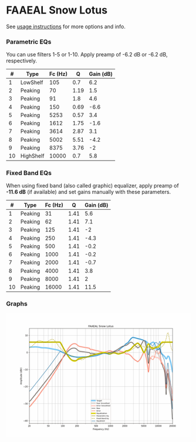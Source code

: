 # FAAEAL Snow Lotus
See [usage instructions](https://github.com/jaakkopasanen/AutoEq#usage) for more options and info.

### Parametric EQs
You can use filters 1-5 or 1-10. Apply preamp of -6.2 dB or -6.2 dB, respectively.

|   # | Type      |   Fc (Hz) |    Q |   Gain (dB) |
|-----|-----------|-----------|------|-------------|
|   1 | LowShelf  |       105 | 0.7  |         6.2 |
|   2 | Peaking   |        70 | 1.19 |         1.5 |
|   3 | Peaking   |        91 | 1.8  |         4.6 |
|   4 | Peaking   |       150 | 0.69 |        -6.6 |
|   5 | Peaking   |      5253 | 0.57 |         3.4 |
|   6 | Peaking   |      1612 | 1.75 |        -1.6 |
|   7 | Peaking   |      3614 | 2.87 |         3.1 |
|   8 | Peaking   |      5002 | 5.51 |        -4.2 |
|   9 | Peaking   |      8375 | 3.76 |        -2   |
|  10 | HighShelf |     10000 | 0.7  |         5.8 |

### Fixed Band EQs
When using fixed band (also called graphic) equalizer, apply preamp of **-11.6 dB** (if available) and set gains manually with these parameters.

|   # | Type    |   Fc (Hz) |    Q |   Gain (dB) |
|-----|---------|-----------|------|-------------|
|   1 | Peaking |        31 | 1.41 |         5.6 |
|   2 | Peaking |        62 | 1.41 |         7.1 |
|   3 | Peaking |       125 | 1.41 |        -2   |
|   4 | Peaking |       250 | 1.41 |        -4.3 |
|   5 | Peaking |       500 | 1.41 |        -0.2 |
|   6 | Peaking |      1000 | 1.41 |        -0.2 |
|   7 | Peaking |      2000 | 1.41 |        -0.7 |
|   8 | Peaking |      4000 | 1.41 |         3.8 |
|   9 | Peaking |      8000 | 1.41 |         2   |
|  10 | Peaking |     16000 | 1.41 |        11.5 |

### Graphs
![](./FAAEAL%20Snow%20Lotus.png)
